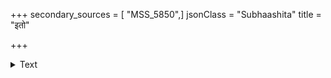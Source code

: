 +++
secondary_sources = [ "MSS_5850",]
jsonClass = "Subhaashita"
title = "इतो"

+++

<details><summary>Text</summary>

इतो विद्युद्वल्लीविलसितमितः केतकतरु- स्फुरद्गन्धः प्रोद्यज्जलदनिनदस्फूर्जितमितः।  
इतः केकिक्रीडाकलकलरवः पक्ष्मलदृशां कथं यास्यन्त्येते विरहदिवसाः संभृतरसाः॥
</details>

